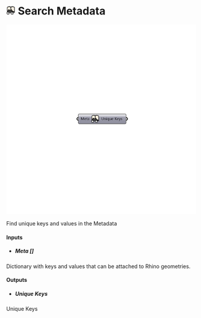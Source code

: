 # ![](../../images/icons/Search_Metadata.png) Search Metadata

![](../../images/components/Search_Metadata.png)

Find unique keys and values in the Metadata

#### Inputs
* ##### Meta []
Dictionary with keys and values that can be attached to Rhino geometries.

#### Outputs
* ##### Unique Keys
Unique Keys